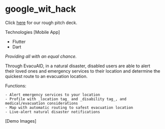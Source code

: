 # google_wit_hack

Click [here](www.google.com) for our rough pitch deck.

Technologies [Mobile App]
 - Flutter
 - Dart

_Providing all with an equal chance._ 

Through EvacuAID, in a natural disaster, disabled users are able to alert their loved ones and emergency services to their location and determine the quickest route to an evacuation location.

  Functions:
  
    - Alert emergency services to your location
    - Profile with _location tag_ and _disability tag_, and medical/evacuation considerations
    - Map with automatic routing to safest evacuation location
    - Live-alert natural disaster notifications
    
 [Demo Images]
